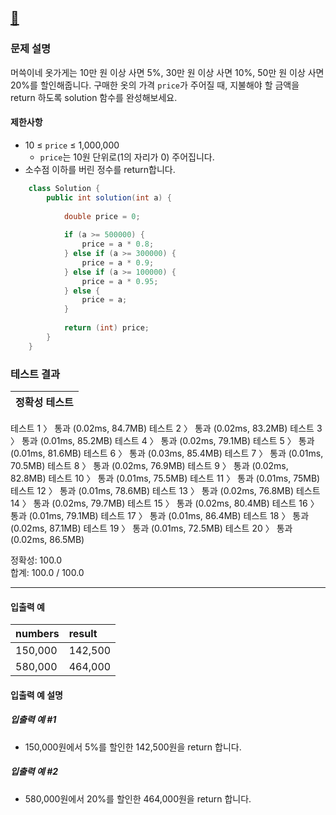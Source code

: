 ## [:link:](https://school.programmers.co.kr/learn/courses/30/lessons/120818)


### 문제 설명
머쓱이네 옷가게는 10만 원 이상 사면 5%, 30만 원 이상 사면 10%, 50만 원 이상 사면 20%를 할인해줍니다.
구매한 옷의 가격 `price`가 주어질 때, 지불해야 할 금액을 return 하도록 solution 함수를 완성해보세요.
#### 제한사항
- 10 ≤ `price` ≤ 1,000,000
    - `price`는 10원 단위로(1의 자리가 0) 주어집니다.
- 소수점 이하를 버린 정수를 return합니다.
&nbsp;
```java
    class Solution {
        public int solution(int a) {
            
            double price = 0;
            
            if (a >= 500000) {
                price = a * 0.8;
            } else if (a >= 300000) {
                price = a * 0.9;
            } else if (a >= 100000) {
                price = a * 0.95;
            } else {
                price = a;
            }
        
            return (int) price;
        }
    }
```
### 테스트 결과

|정확성  테스트|
|--|

테스트 1 〉	통과 (0.02ms, 84.7MB)
테스트 2 〉	통과 (0.02ms, 83.2MB)
테스트 3 〉	통과 (0.01ms, 85.2MB)
테스트 4 〉	통과 (0.02ms, 79.1MB)
테스트 5 〉	통과 (0.01ms, 81.6MB)
테스트 6 〉	통과 (0.03ms, 85.4MB)
테스트 7 〉	통과 (0.01ms, 70.5MB)
테스트 8 〉	통과 (0.02ms, 76.9MB)
테스트 9 〉	통과 (0.02ms, 82.8MB)
테스트 10 〉	통과 (0.01ms, 75.5MB)
테스트 11 〉	통과 (0.01ms, 75MB)
테스트 12 〉	통과 (0.01ms, 78.6MB)
테스트 13 〉	통과 (0.02ms, 76.8MB)
테스트 14 〉	통과 (0.02ms, 79.7MB)
테스트 15 〉	통과 (0.02ms, 80.4MB)
테스트 16 〉	통과 (0.01ms, 79.1MB)
테스트 17 〉	통과 (0.01ms, 86.4MB)
테스트 18 〉	통과 (0.02ms, 87.1MB)
테스트 19 〉	통과 (0.01ms, 72.5MB)
테스트 20 〉	통과 (0.02ms, 86.5MB)

정확성: 100.0   
합계: 100.0 / 100.0

---

#### 입출력 예
numbers|result
:--|:--
150,000|142,500
580,000|464,000

#### 입출력 예 설명
##### 입출력 예 #1
- 150,000원에서 5%를 할인한 142,500원을 return 합니다.
##### 입출력 예 #2
- 580,000원에서 20%를 할인한 464,000원을 return 합니다.
